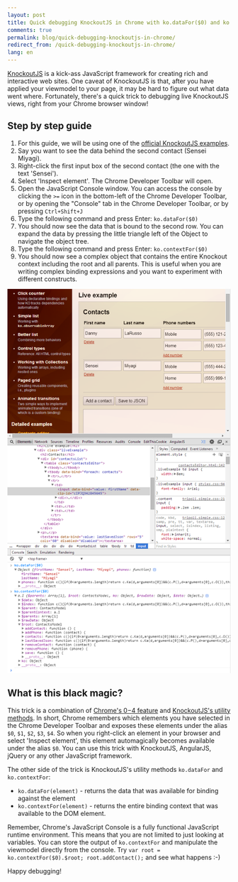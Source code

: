```yaml
---
layout: post
title: Quick debugging KnockoutJS in Chrome with ko.dataFor($0) and ko.contextFor($0)
comments: true
permalink: blog/quick-debugging-knockoutjs-in-chrome/
redirect_from: /quick-debugging-knockoutjs-in-chrome/
lang: en
---
```


[KnockoutJS](http://knockoutjs.com/) is a kick-ass JavaScript framework for creating rich and interactive web sites. One caveat of KnockoutJS is that, after you have applied your viewmodel to your page, it may be hard to figure out what data went where. Fortunately, there's a quick trick to debugging live KnockoutJS views, right from your Chrome browser window!

## Step by step guide

 1. For this guide, we will be using one of the [official KnockoutJS examples](http://knockoutjs.com/examples/contactsEditor.html).
 2. Say you want to see the data behind the second contact (Sensei Miyagi).
 3. Right-click the first input box of the second contact (the one with the text 'Sensei').
 4. Select 'Inspect element'. The Chrome Developer Toolbar will open.
 5. Open the JavaScript Console window. You can access the console by clicking the `>=` icon in the bottom-left of the Chrome Developer Toolbar, or by opening the "Console" tab in the Chrome Developer Toolbar, or by pressing `Ctrl+Shift+J`
 6. Type the following command and press Enter: `ko.dataFor($0)`
 7. You should now see the data that is bound to the second row. You can expand the data by pressing the little triangle left of the Object to navigate the object tree.
 8. Type the following command and press Enter: `ko.contextFor($0)`
 9. You should now see a complex object that contains the entire Knockout context including the root and all parents. This is useful when you are writing complex binding expressions and you want to experiment with different constructs.

![Screenshot of the expected output of the Step by step guide](/assets/14-12-2013-debugging-knockoutjs-with-chrome.png)
 
## What is this black magic?
This trick is a combination of [Chrome's $0-$4 feature](https://developers.google.com/chrome-developer-tools/docs/commandline-api#0-4) and [KnockoutJS's utility methods](http://knockoutjs.com/documentation/unobtrusive-event-handling.html). In short, Chrome remembers which elements you have selected in the Chrome Developer Toolbar and exposes these elements under the alias `$0`, `$1`, `$2`, `$3`, `$4`. So when you right-click an element in your browser and select 'Inspect element', this element automagically becomes available under the alias `$0`. You can use this trick with KnockoutJS, AngularJS, jQuery or any other JavaScript framework.

The other side of the trick is KnockoutJS's utility methods `ko.dataFor` and `ko.contextFor`:

 - `ko.dataFor(element)` - returns the data that was available for binding against the element
 - `ko.contextFor(element)` - returns the entire binding context that was available to the DOM element.
 
Remember, Chrome's JavaScript Console is a fully functional JavaScript runtime environment. This means that you are not limited to just looking at variables. You can store the output of `ko.contextFor` and manipulate the viewmodel directly from the console. Try `var root = ko.contextFor($0).$root; root.addContact();` and see what happens :-)

Happy debugging!